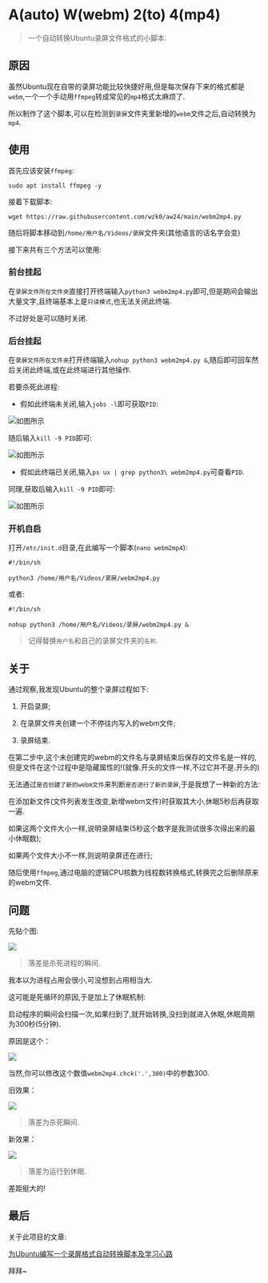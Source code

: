 # A(auto) W(webm) 2(to) 4(mp4)

> 一个自动转换Ubuntu录屏文件格式的小脚本.

## 原因

虽然Ubuntu现在自带的录屏功能比较快捷好用,但是每次保存下来的格式都是`webm`,一个一个手动用`ffmpeg`转成常见的`mp4`格式太麻烦了.

所以制作了这个脚本,可以在检测到`录屏`文件夹里新增的`webm`文件之后,自动转换为`mp4`.

## 使用

首先应该安装`ffmpeg`:

```
sudo apt install ffmpeg -y
```

接着下载脚本:

```
wget https://raw.githubusercontent.com/wzk0/aw24/main/webm2mp4.py
```

随后将脚本移动到`/home/用户名/Videos/录屏`文件夹(其他语言的话名字会变)

接下来共有三个方法可以使用:

### 前台挂起

在`录屏文件所在文件夹`直接打开终端输入`python3 webm2mp4.py`即可,但是期间会输出大量文字,且终端基本上是`只读模式`,也无法关闭此终端.

不过好处是可以随时关闭.

### 后台挂起

在`录屏文件所在文件夹`打开终端输入`nohup python3 webm2mp4.py &`,随后即可回车然后关闭此终端,或在此终端进行其他操作.

若要杀死此进程:

* 假如此终端未关闭,输入`jobs -l`即可获取`PID`:

![如图所示](https://ghproxy.com/https://raw.githubusercontent.com/wzk0/photo/main/202208032119834.png)

随后输入`kill -9 PID`即可:

![如图所示](https://ghproxy.com/https://raw.githubusercontent.com/wzk0/photo/main/202208032120655.png)

* 假如此终端已关闭,输入`ps ux | grep python3\ webm2mp4.py`可查看`PID`.

同理,获取后输入`kill -9 PID`即可:

![如图所示](https://ghproxy.com/https://raw.githubusercontent.com/wzk0/photo/main/202208032123589.png)

### 开机自启

打开`/etc/init.d`目录,在此编写一个脚本(`nano webm2mp4`):

```
#!/bin/sh

python3 /home/用户名/Videos/录屏/webm2mp4.py
```

或者:

```
#!/bin/sh

nohup python3 /home/用户名/Videos/录屏/webm2mp4.py &
```

> 记得替换`用户名`和自己的录屏文件夹的`名称`.

## 关于

通过观察,我发现Ubuntu的整个录屏过程如下:

1. 开启录屏;

2. 在录屏文件夹创建一个不停往内写入的webm文件;

3. 录屏结束.

在第二步中,这个未创建完的webm的文件名与录屏结束后保存的文件名是一样的,但是文件在这个过程中是隐藏属性的!(就像.开头的文件一样,不过它并不是.开头的)

无法通过`是否创建了新的webm文件`来判断`是否进行了新的录屏`,于是我想了一种新的方法:

在添加新文件(文件列表发生改变,新增webm文件)时获取其大小,休眠5秒后再获取一遍.

如果这两个文件大小一样,说明录屏结束(5秒这个数字是我测试很多次得出来的最小休眠数);

如果两个文件大小不一样,则说明录屏还在进行;

随后使用`ffmpeg`,通过电脑的逻辑CPU核数为线程数转换格式,转换完之后删除原来的webm文件.

## 问题

先贴个图:

![](https://ghproxy.com/https://raw.githubusercontent.com/wzk0/photo/main/84tgedit.jpg)

> 落差是杀死进程的瞬间.

我本以为进程占用会很小,可没想到占用相当大.

这可能是死循环的原因,于是加上了休眠机制:

启动程序的瞬间会扫描一次,如果扫到了,就开始转换,没扫到就进入休眠,休眠周期为300秒(5分钟).

原因是这个：

![](https://ghproxy.com/https://raw.githubusercontent.com/wzk0/photo/main/202208041549339.png)

当然,你可以修改这个数值`webm2mp4.chck('.',300)`中的参数300.

旧效果：

![](https://ghproxy.com/https://raw.githubusercontent.com/wzk0/photo/main/202208041554302.png)

> 落差为杀死瞬间.

新效果：

![](https://ghproxy.com/https://raw.githubusercontent.com/wzk0/photo/main/202208041600969.png)

> 落差为运行到休眠.

差距挺大的!

## 最后

关于此项目的文章:

[为Ubuntu编写一个录屏格式自动转换脚本及学习心路](https://wzk0.github.io/ubw/)

拜拜~